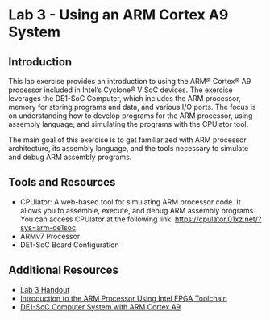 # Lab 3 - Using an ARM Cortex A9 System

## Introduction
This lab exercise provides an introduction to using the ARM® Cortex® A9 processor included in Intel’s Cyclone® V SoC devices. The exercise leverages the DE1-SoC Computer, which includes the ARM processor, memory for storing programs and data, and various I/O ports. The focus is on understanding how to develop programs for the ARM processor, using assembly language, and simulating the programs with the CPUlator tool.

The main goal of this exercise is to get familiarized with ARM processor architecture, its assembly language, and the tools necessary to simulate and debug ARM assembly programs.

## Tools and Resources
- CPUlator: A web-based tool for simulating ARM processor code. It allows you to assemble, execute, and debug ARM assembly programs. You can access CPUlator at the following link: https://cpulator.01xz.net/?sys=arm-de1soc.
- ARMv7 Processor
- DE1-SoC Board Configuration

## Additional Resources
- [Lab 3 Handout](./Lab3_Handout.pdf)
- [Introduction to the ARM Processor Using Intel FPGA Toolchain](./ARM_A9_intro_intelfpga.pdf)
- [DE1-SoC Computer System with ARM Cortex A9](./DE1-SoC_Computer_ARM.pdf/)

